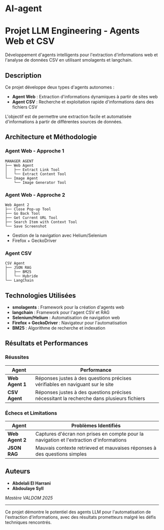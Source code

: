 # AI-agent

# Projet LLM Engineering - Agents Web et CSV

Développement d'agents intelligents pour l'extraction d'informations web et l'analyse de données CSV en utilisant smolagents et langchain.

## Description

Ce projet développe deux types d'agents autonomes :
- **Agent Web** : Extraction d'informations dynamiques à partir de sites web
- **Agent CSV** : Recherche et exploitation rapide d'informations dans des fichiers CSV

L'objectif est de permettre une extraction facile et automatisée d'informations à partir de différentes sources de données.

## Architecture et Méthodologie

### Agent Web - Approche 1
```
MANAGER AGENT
├── Web Agent
│   ├── Extract Link Tool
│   └── Extract Content Tool
└── Image Agent
    └── Image Generator Tool
```

### Agent Web - Approche 2
```
Web Agent 2
├── Close Pop-up Tool
├── Go Back Tool
├── Get Current URL Tool
├── Search Item with Context Tool
└── Save Screenshot 
```

- Gestion de la navigation avec Helium/Selenium
- Firefox + GeckoDriver

### Agent CSV
```
CSV Agent
├── JSON RAG
│   ├── BM25
│   └── Hybride
└── LangChain
```

## Technologies Utilisées

- **smolagents** : Framework pour la création d'agents web
- **langchain** : Framework pour l'agent CSV et RAG
- **Selenium/Helium** : Automatisation de navigation web
- **Firefox + GeckoDriver** : Navigateur pour l'automatisation
- **BM25** : Algorithme de recherche et indexation

## Résultats et Performances

### Réussites
| Agent | Performance |
|-------|-------------|
| **Web Agent 1** | Réponses justes à des questions précises vérifiables en naviguant sur le site |
| **CSV Agent** | Réponses justes à des questions précises nécessitant la recherche dans plusieurs fichiers |

### Échecs et Limitations
| Agent | Problèmes Identifiés |
|-------|---------------------|
| **Web Agent 2** | Captures d'écran non prises en compte pour la navigation et l'extraction d'informations |
| **JSON RAG** | Mauvais contexte retrieved et mauvaises réponses à des questions simples |

## Auteurs

- **Abdelali El Harrani**
- **Abdoulaye Syll**

*Mastère VALDOM 2025*

---

Ce projet démontre le potentiel des agents LLM pour l'automatisation de l'extraction d'informations, avec des résultats prometteurs malgré les défis techniques rencontrés.

